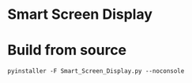 # Smart Screen Display
# Build from source
```
pyinstaller -F Smart_Screen_Display.py --noconsole 
```
